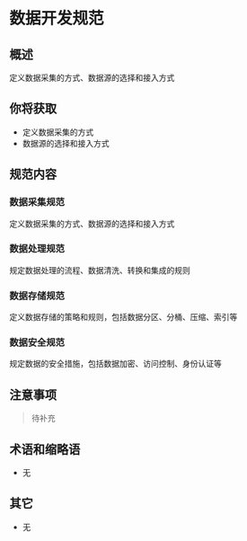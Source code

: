 # 数据开发规范

## 概述

定义数据采集的方式、数据源的选择和接入方式

## 你将获取

- 定义数据采集的方式
- 数据源的选择和接入方式

## 规范内容

### 数据采集规范

定义数据采集的方式、数据源的选择和接入方式

### 数据处理规范

规定数据处理的流程、数据清洗、转换和集成的规则

### 数据存储规范

定义数据存储的策略和规则，包括数据分区、分桶、压缩、索引等

### 数据安全规范

规定数据的安全措施，包括数据加密、访问控制、身份认证等

## 注意事项

> 待补充

## 术语和缩略语

- 无

## 其它

- 无
